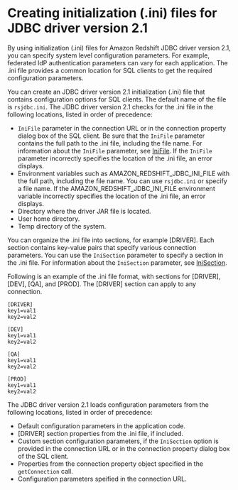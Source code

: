 # Creating initialization \(\.ini\) files for JDBC driver version 2\.1<a name="jdbc20-ini-file"></a>

By using initialization \(\.ini\) files for Amazon Redshift JDBC driver version 2\.1, you can specify system level configuration parameters\. For example, federated IdP authentication parameters can vary for each application\. The \.ini file provides a common location for SQL clients to get the required configuration parameters\. 

You can create an JDBC driver version 2\.1 initialization \(\.ini\) file that contains configuration options for SQL clients\. The default name of the file is `rsjdbc.ini`\. The JDBC driver version 2\.1 checks for the \.ini file in the following locations, listed in order of precedence:
+ `IniFile` parameter in the connection URL or in the connection property dialog box of the SQL client\. Be sure that the `IniFile` parameter contains the full path to the \.ini file, including the file name\. For information about the `IniFile` parameter, see [IniFile](jdbc20-configuration-options.md#jdbc20-inifile-option)\. If the `IniFile` parameter incorrectly specifies the location of the \.ini file, an error displays\.
+ Environment variables such as AMAZON\_REDSHIFT\_JDBC\_INI\_FILE with the full path, including the file name\. You can use `rsjdbc.ini` or specify a file name\. If the AMAZON\_REDSHIFT\_JDBC\_INI\_FILE environment variable incorrectly specifies the location of the \.ini file, an error displays\.
+ Directory where the driver JAR file is located\.
+ User home directory\.
+ Temp directory of the system\.

You can organize the \.ini file into sections, for example \[DRIVER\]\. Each section contains key\-value pairs that specify various connection parameters\. You can use the `IniSection` parameter to specify a section in the \.ini file\. For information about the `IniSection` parameter, see [IniSection](jdbc20-configuration-options.md#jdbc20-inisection-option)\. 

Following is an example of the \.ini file format, with sections for \[DRIVER\], \[DEV\], \[QA\], and \[PROD\]\. The \[DRIVER\] section can apply to any connection\.

```
[DRIVER]
key1=val1
key2=val2

[DEV]
key1=val1
key2=val2

[QA]
key1=val1
key2=val2

[PROD]
key1=val1
key2=val2
```

The JDBC driver version 2\.1 loads configuration parameters from the following locations, listed in order of precedence:
+ Default configuration parameters in the application code\.
+ \[DRIVER\] section properties from the \.ini file, if included\.
+ Custom section configuration parameters, if the `IniSection` option is provided in the connection URL or in the connection property dialog box of the SQL client\.
+ Properties from the connection property object specified in the `getConnection` call\.
+ Configuration parameters speified in the connection URL\.